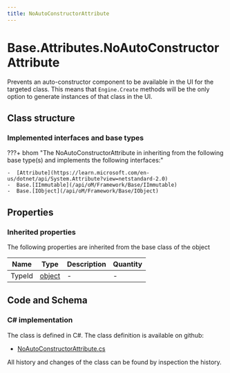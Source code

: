 ```yaml
---
title: NoAutoConstructorAttribute
---
```


# Base.Attributes.NoAutoConstructorAttribute

Prevents an auto-constructor component to be available in the UI for the targeted class. This means that `Engine.Create` methods will be the only option to generate instances of that class in the UI.

## Class structure

### Implemented interfaces and base types

???+ bhom "The NoAutoConstructorAttribute in inheriting from the following base type(s) and implements the following interfaces:"

    -  [Attribute](https://learn.microsoft.com/en-us/dotnet/api/System.Attribute?view=netstandard-2.0)
    -  Base.[IImmutable](/api/oM/Framework/Base/IImmutable)
    -  Base.[IObject](/api/oM/Framework/Base/IObject)


## Properties

### Inherited properties
The following properties are inherited from the base class of the object

| Name             | Type             | Description      | Quantity         |
|------------------|------------------|------------------|------------------|
| TypeId | [object](https://learn.microsoft.com/en-us/dotnet/api/System.Object?view=netstandard-2.0) | - | - |


## Code and Schema

### C# implementation

The class is defined in C#. The class definition is available on github:

- [NoAutoConstructorAttribute.cs](https://github.com/BHoM/BHoM/blob/develop/BHoM/Attributes\NoAutoConstructorAttribute.cs)

All history and changes of the class can be found by inspection the history.
